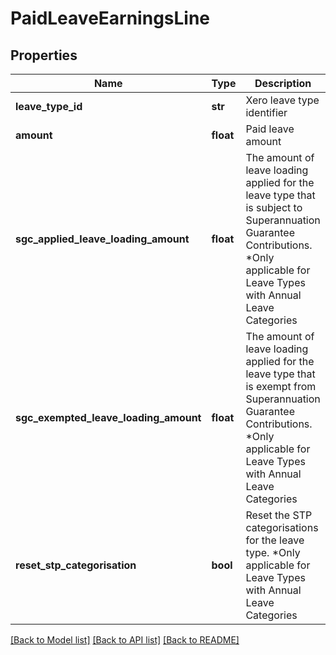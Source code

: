 # PaidLeaveEarningsLine

## Properties
Name | Type | Description | Notes
------------ | ------------- | ------------- | -------------
**leave_type_id** | **str** | Xero leave type identifier | 
**amount** | **float** | Paid leave amount | 
**sgc_applied_leave_loading_amount** | **float** | The amount of leave loading applied for the leave type that is subject to Superannuation Guarantee Contributions. *Only applicable for Leave Types with Annual Leave Categories | [optional] 
**sgc_exempted_leave_loading_amount** | **float** | The amount of leave loading applied for the leave type that is exempt from Superannuation Guarantee Contributions. *Only applicable for Leave Types with Annual Leave Categories | [optional] 
**reset_stp_categorisation** | **bool** | Reset the STP categorisations for the leave type. *Only applicable for Leave Types with Annual Leave Categories | [optional] 

[[Back to Model list]](../README.md#documentation-for-models) [[Back to API list]](../README.md#documentation-for-api-endpoints) [[Back to README]](../README.md)


